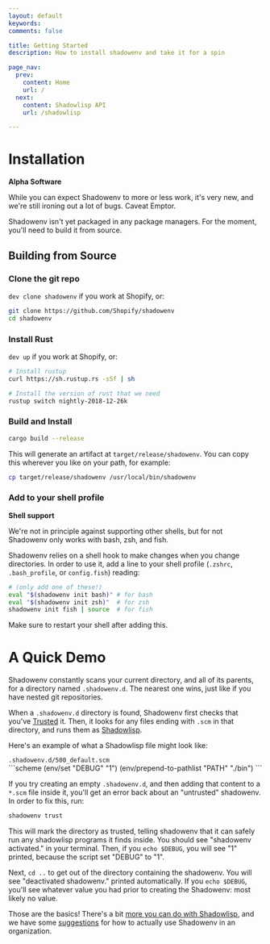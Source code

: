 ```yaml
---
layout: default
keywords:
comments: false

title: Getting Started
description: How to install shadowenv and take it for a spin

page_nav:
  prev:
    content: Home
    url: /
  next:
    content: Shadowlisp API
    url: /shadowlisp

---
```


# Installation

<div class="callout callout--danger">
  <p><strong>Alpha Software</strong></p>
  <p>While you can expect Shadowenv to more or less work, it's very new, and we're still ironing out a lot of bugs. Caveat Emptor.</p>
</div>

Shadowenv isn't yet packaged in any package managers. For the moment, you'll need to build it from source.

## Building from Source

### Clone the git repo

`dev clone shadowenv` if you work at Shopify, or:

```bash
git clone https://github.com/Shopify/shadowenv
cd shadowenv
```

### Install Rust

`dev up` if you work at Shopify, or:

```bash
# Install rustup
curl https://sh.rustup.rs -sSf | sh

# Install the version of rust that we need
rustup switch nightly-2018-12-26k
```

### Build and Install

```bash
cargo build --release
```

This will generate an artifact at `target/release/shadowenv`. You can copy this wherever you like on
your path, for example:

```bash
cp target/release/shadowenv /usr/local/bin/shadowenv
```

### Add to your shell profile

<div class="callout callout--info">
  <p><strong>Shell support</strong></p>
  <p>We're not in principle against supporting other shells, but for not Shadowenv only works with bash, zsh, and fish.</p>
</div>

Shadowenv relies on a shell hook to make changes when you change directories. In order to use it,
add a line to your shell profile (`.zshrc`, `.bash_profile`, or `config.fish`) reading:

```bash
# (only add one of these!)
eval "$(shadowenv init bash)" # for bash
eval "$(shadowenv init zsh)"  # for zsh
shadowenv init fish | source  # for fish
```

Make sure to restart your shell after adding this.

# A Quick Demo

Shadowenv constantly scans your current directory, and all of its parents, for a directory named
`.shadowenv.d`. The nearest one wins, just like if you have nested git repositories.

When a `.shadowenv.d` directory is found, Shadowenv first checks that you've [Trusted](/trust) it.
Then, it looks for any files ending with `.scm` in that directory, and runs them as
[Shadowlisp](/shadowlisp).

Here's an example of what a Shadowlisp file might look like:

<div class="example"> <code>.shadowenv.d/500_default.scm</code></div>
```scheme
(env/set "DEBUG" "1")
(env/prepend-to-pathlist "PATH" "./bin")
```

If you try creating an empty `.shadowenv.d`, and then adding that content to a `*.scm` file inside
it, you'll get an error back about an "untrusted" shadowenv. In order to fix this, run:

```bash
shadowenv trust
```

This will mark the directory as trusted, telling shadowenv that it can safely run any shadowlisp
programs it finds inside. You should see "shadowenv activated." in your terminal. Then, if you `echo
$DEBUG`, you will see "1" printed, because the script set "DEBUG" to "1".

Next, `cd ..` to get out of the directory containing the shadowenv. You will see "deactivated
shadowenv." printed automatically. If you `echo $DEBUG`, you'll see whatever value you had prior to
creating the Shadowenv: most likely no value.

Those are the basics! There's a bit [more you can do with Shadowlisp](/shadowlisp), and we have some
[suggestions](/best-practices) for how to actually use Shadowenv in an organization.
